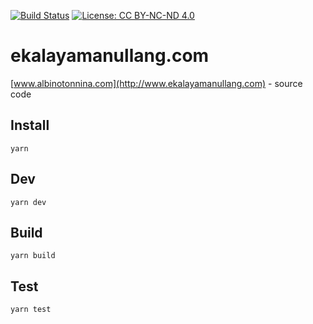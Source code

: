 [![Build Status](https://travis-ci.org/ekalaya/ekalaya.gtihub.io.svg?branch=master)](https://travis-ci.org/ekalaya/ekalayamanullang.com)
[![License: CC BY-NC-ND 4.0](https://img.shields.io/badge/License-CC%20BY--NC--ND%204.0-lightgrey.svg)](https://creativecommons.org/licenses/by-nc-nd/4.0/)

# ekalayamanullang.com

[www.albinotonnina.com](http://www.ekalayamanullang.com) - source code

## Install

`yarn`

## Dev

`yarn dev`

## Build

`yarn build`

## Test

`yarn test`
